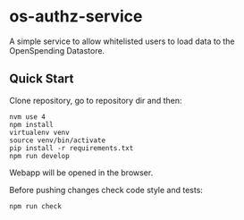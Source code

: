# os-authz-service

A simple service to allow whitelisted users to load data to the OpenSpending Datastore.

## Quick Start

Clone repository, go to repository dir and then:
```
nvm use 4
npm install
virtualenv venv
source venv/bin/activate
pip install -r requirements.txt
npm run develop
```
Webapp will be opened in the browser.

Before pushing changes check code style and tests:

```
npm run check
```
